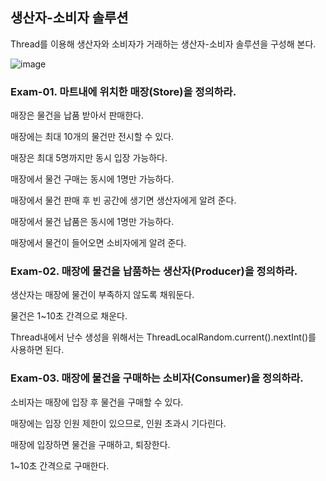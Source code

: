 ## 생산자-소비자 솔루션

Thread를 이용해 생산자와 소비자가 거래하는 생산자-소비자 솔루션을 구성해 본다.

![image](https://github.com/UNGGU0704/nhnacademy-study/assets/130115689/0b05da82-05b0-403e-b3c6-dbb22fc06074)

### Exam-01. 마트내에 위치한 매장(Store)을 정의하라.

매장은 물건을 납품 받아서 판매한다.

매장에는 최대 10개의 물건만 전시할 수 있다.

매장은 최대 5명까지만 동시 입장 가능하다.

매장에서 물건 구매는 동시에 1명만 가능하다.

매장에서 물건 판매 후 빈 공간에 생기면 생산자에게 알려 준다.

매장에서 물건 납품은 동시에 1명만 가능하다.

매장에서 물건이 들어오면 소비자에게 알려 준다.

### Exam-02. 매장에 물건을 납품하는 생산자(Producer)을 정의하라.

생산자는 매장에 물건이 부족하지 않도록 채워둔다.

물건은 1~10초 간격으로 채운다.

Thread내에서 난수 생성을 위해서는 ThreadLocalRandom.current().nextInt()를 사용하면 된다.

### Exam-03. 매장에 물건을 구매하는 소비자(Consumer)을 정의하라.

소비자는 매장에 입장 후 물건을 구매할 수 있다.

매장에는 입장 인원 제한이 있으므로, 인원 초과시 기다린다.

매장에 입장하면 물건을 구매하고, 퇴장한다.

1~10초 간격으로 구매한다.
